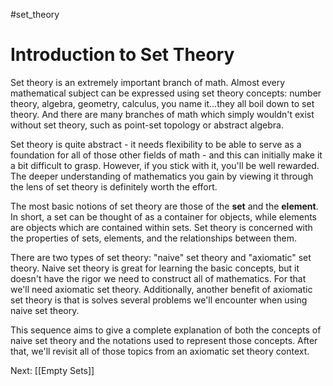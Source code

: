 #set_theory
# Introduction to Set Theory
Set theory is an extremely important branch of math. Almost every mathematical subject can be expressed using set theory concepts: number theory, algebra, geometry, calculus, you name it...they all boil down to set theory. And there are many branches of math which simply wouldn't exist without set theory, such as point-set topology or abstract algebra.

Set theory is quite abstract - it needs flexibility to be able to serve as a foundation for all of those other fields of math - and this can initially make it a bit difficult to grasp. However, if you stick with it, you'll be well rewarded. The deeper understanding of mathematics you gain by viewing it through the lens of set theory is definitely worth the effort.

The most basic notions of set theory are those of the **set** and the **element**. In short, a set can be thought of as a container for objects, while elements are objects which are contained within sets. Set theory is concerned with the properties of sets, elements, and the relationships between them.

There are two types of set theory: "naive" set theory and "axiomatic" set theory. Naive set theory is great for learning the basic concepts, but it doesn't have the rigor we need to construct all of mathematics. For that we'll need axiomatic set theory. Additionally, another benefit of axiomatic set theory is that is solves several problems we'll encounter when using naive set theory.

This sequence aims to give a complete explanation of both the concepts of naive set theory and the notations used to represent those concepts. After that, we'll revisit all of those topics from an axiomatic set theory context.

Next: [[Empty Sets]]